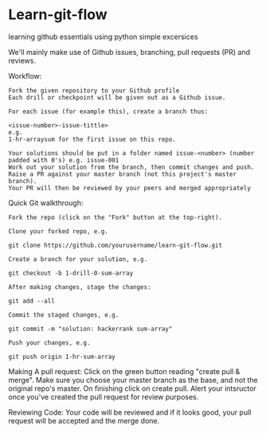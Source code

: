 # Learn-git-flow
learning github essentials using python simple excersices

We'll mainly make use of Github issues, branching, pull requests (PR) and reviews.

Workflow:

    Fork the given repository to your Github profile
    Each drill or checkpoint will be given out as a Github issue.

    For each issue (for example this), create a branch thus:

    <issue-number>-issue-tittle>
    e.g.
    1-hr-arraysum for the first issue on this repo.

    Your solutions should be put in a folder named issue-<number> (number padded with 0's) e.g. issue-001
    Work out your solution from the branch, then commit changes and push.
    Raise a PR against your master branch (not this project's master branch).
    Your PR will then be reviewed by your peers and merged appropriately



Quick Git walkthrough:

    Fork the repo (click on the "Fork" button at the top-right).

    Clone your forked repo, e.g.

    git clone https://github.com/yourusername/learn-git-flow.git

    Create a branch for your solution, e.g.

    git checkout -b 1-drill-0-sum-array

    After making changes, stage the changes:

    git add --all

    Commit the staged changes, e.g.

    git commit -m "solution: hackerrank sum-array"

    Push your changes, e.g.

    git push origin 1-hr-sum-array

Making A pull request:
Click on the green button reading "create pull & merge".
Make sure you choose your master branch as the base, and not the original repo's master.
On finishing click on create pull.
Alert your intsructor once you've created the pull request for review purposes.


Reviewing Code: Your code will be reviewed and if it looks good, your pull request will be accepted and the merge done.

